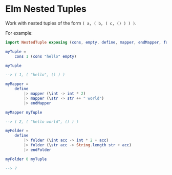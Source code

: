 # Elm Nested Tuples

Work with nested tuples of the form `( a, ( b, ( c, () ) ) )`.

For example:

```elm
import NestedTuple exposing (cons, empty, define, mapper, endMapper, folder, endFolder)

myTuple = 
    cons 1 (cons "hello" empty)

myTuple

--> ( 1, ( "hello", () ) )

myMapper = 
    define
        |> mapper (\int -> int * 2)
        |> mapper (\str -> str ++ " world")
        |> endMapper

myMapper myTuple

--> ( 2, ( "hello world", () ) )

myFolder =     
    define
        |> folder (\int acc -> int * 2 + acc)
        |> folder (\str acc -> String.length str + acc)
        |> endFolder

myFolder 0 myTuple

--> 7
```